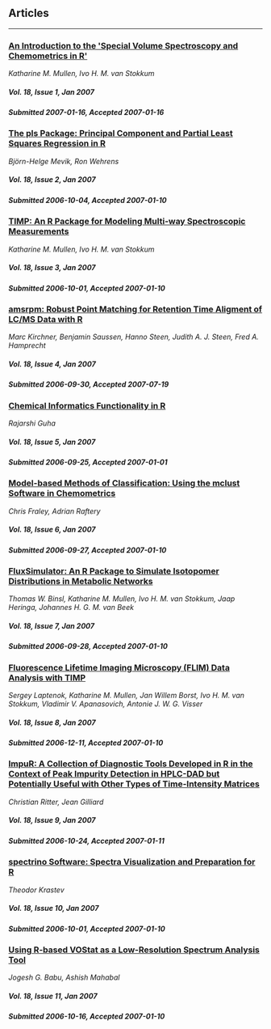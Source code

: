 ## Articles

***

### [An Introduction to the 'Special Volume Spectroscopy and Chemometrics in R'](/jstatsoft/v18/i01.html)

*Katharine M. Mullen, Ivo H. M.  van Stokkum*

##### Vol. 18, Issue 1, Jan 2007

##### Submitted 2007-01-16, Accepted 2007-01-16

### [The pls Package: Principal Component and Partial Least Squares Regression in R](/jstatsoft/v18/i02.html)

*Björn-Helge Mevik, Ron Wehrens*

##### Vol. 18, Issue 2, Jan 2007

##### Submitted 2006-10-04, Accepted 2007-01-10

### [TIMP: An R Package for Modeling Multi-way Spectroscopic Measurements](/jstatsoft/v18/i03.html)

*Katharine M. Mullen, Ivo H. M.  van Stokkum*

##### Vol. 18, Issue 3, Jan 2007

##### Submitted 2006-10-01, Accepted 2007-01-10

### [amsrpm: Robust Point Matching for Retention Time Aligment of LC/MS Data with R](/jstatsoft/v18/i04.html)

*Marc Kirchner, Benjamin Saussen, Hanno Steen, Judith A. J.  Steen, Fred A.  Hamprecht*

##### Vol. 18, Issue 4, Jan 2007

##### Submitted 2006-09-30, Accepted 2007-07-19

### [Chemical Informatics Functionality in R](/jstatsoft/v18/i05.html)

*Rajarshi Guha*

##### Vol. 18, Issue 5, Jan 2007

##### Submitted 2006-09-25, Accepted 2007-01-01

### [Model-based Methods of Classification: Using the mclust Software in Chemometrics](/jstatsoft/v18/i06.html)

*Chris Fraley, Adrian Raftery*

##### Vol. 18, Issue 6, Jan 2007

##### Submitted 2006-09-27, Accepted 2007-01-10

### [FluxSimulator: An R Package to Simulate Isotopomer Distributions in Metabolic Networks](/jstatsoft/v18/i07.html)

*Thomas W.  Binsl, Katharine M. Mullen, Ivo H. M.  van Stokkum, Jaap Heringa, Johannes H. G. M.  van Beek*

##### Vol. 18, Issue 7, Jan 2007

##### Submitted 2006-09-28, Accepted 2007-01-10

### [Fluorescence Lifetime Imaging Microscopy (FLIM) Data Analysis with TIMP](/jstatsoft/v18/i08.html)

*Sergey Laptenok, Katharine M. Mullen, Jan Willem  Borst, Ivo H. M.  van Stokkum, Vladimir V.  Apanasovich, Antonie J. W. G.  Visser*

##### Vol. 18, Issue 8, Jan 2007

##### Submitted 2006-12-11, Accepted 2007-01-10

### [ImpuR: A Collection of Diagnostic Tools Developed in R in the Context of Peak Impurity Detection in HPLC-DAD but Potentially Useful with Other Types of Time-Intensity Matrices](/jstatsoft/v18/i09.html)

*Christian Ritter, Jean Gilliard*

##### Vol. 18, Issue 9, Jan 2007

##### Submitted 2006-10-24, Accepted 2007-01-11

### [spectrino Software: Spectra Visualization and Preparation for R](/jstatsoft/v18/i10.html)

*Theodor Krastev*

##### Vol. 18, Issue 10, Jan 2007

##### Submitted 2006-10-01, Accepted 2007-01-10

### [Using R-based VOStat as a Low-Resolution Spectrum Analysis Tool](/jstatsoft/v18/i11.html)

*Jogesh G. Babu, Ashish Mahabal*

##### Vol. 18, Issue 11, Jan 2007

##### Submitted 2006-10-16, Accepted 2007-01-10

